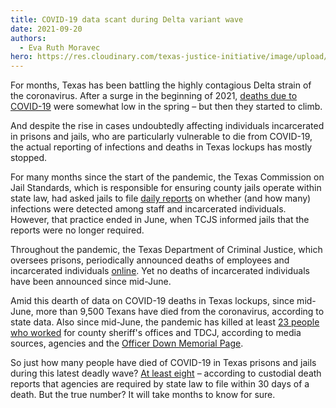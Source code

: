 ```yaml
---
title: COVID-19 data scant during Delta variant wave
date: 2021-09-20
authors:
  - Eva Ruth Moravec
hero: https://res.cloudinary.com/texas-justice-initiative/image/upload/v1632168497/5_ubwzqr.png
---
```

For months, Texas has been battling the highly contagious Delta strain of the coronavirus. After a surge in the beginning of 2021, [deaths due to COVID-19](https://apps.texastribune.org/features/2020/texas-coronavirus-cases-map/#new-deaths-anchor) were somewhat low in the spring – but then they started to climb. 

And despite the rise in cases undoubtedly affecting individuals incarcerated in prisons and jails, who are particularly vulnerable to die from COVID-19, the actual reporting of infections and deaths in Texas lockups has mostly stopped. 

For many months since the start of the pandemic, the Texas Commission on Jail Standards, which is responsible for ensuring county jails operate within state law, had asked jails to file [daily reports](https://www.tcjs.state.tx.us/wp-content/uploads/2020/12/TA_Memo-COVID_Reporting.pdf) on whether (and how many) infections were detected among staff and incarcerated individuals. However, that practice ended in June, when TCJS informed jails that the reports were no longer required. 

Throughout the pandemic, the Texas Department of Criminal Justice, which oversees prisons, periodically announced deaths of employees and incarcerated individuals [online](https://www.tdcj.texas.gov/covid-19/index2.html). Yet no deaths of incarcerated individuals have been announced since mid-June. 

Amid this dearth of data on COVID-19 deaths in Texas lockups, since mid-June, more than 9,500 Texans have died from the coronavirus, according to state data. Also since mid-June, the pandemic has killed at least [23 people who worked](https://texasjusticeinitiative.org/publications/covid-law-enforcement-deaths) for county sheriff's offices and TDCJ, according to media sources, agencies and the [Officer Down Memorial Page](https://www.odmp.org/search?cause=COVID19&state=texas&o=). 

So just how many people have died of COVID-19 in Texas prisons and jails during this latest deadly wave? [At least eight](https://texasjusticeinitiative.org/publications/covid-deaths-in-texas) – according to custodial death reports that agencies are required by state law to file within 30 days of a death. But the true number? It will take months to know for sure. 